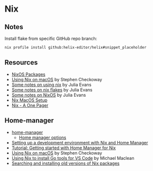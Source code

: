 # Nix

## Notes

Install flake from specific GitHub repo branch:

```sh
nix profile install github:helix-editor/helix#snippet_placeholder
```

## Resources

- [NixOS Packages](https://search.nixos.org/packages)
- [Using Nix on macOS](https://checkoway.net/musings/nix/) by Stephen Checkoway
- [Some notes on using nix](https://jvns.ca/blog/2023/02/28/some-notes-on-using-nix/) by Julia Evans
- [Some notes on nix flakes](https://jvns.ca/blog/2023/11/11/notes-on-nix-flakes/) by Julia Evans
- [Some notes on NixOS](https://jvns.ca/blog/2024/01/01/some-notes-on-nixos/) by Julia Evans
- [Nix MacOS Setup](https://davi.sh/til/nix/nix-macos-setup/)
- [Nix - A One Pager](https://github.com/tazjin/nix-1p)

## Home-manager

- [home-manager](https://github.com/nix-community/home-manager)
  - [Home manager options](https://mipmip.github.io/home-manager-option-search/)
- [Setting up a development environment with Nix and Home Manager](https://www.rousette.org.uk/archives/setting-up-a-development-environment-with-nix-and-home-manager/)
- [Tutorial: Getting started with Home Manager for Nix](https://ghedam.at/24353/tutorial-getting-started-with-home-manager-for-nix)
- [Using Nix on macOS](https://checkoway.net/musings/nix/) by Stephen Checkoway
- [Using Nix to install Go tools for VS Code](https://mgdm.net/weblog/vscode-nix-go-tools/) by Michael Maclean
- [Searching and installing old versions of Nix packages](https://lazamar.github.io/download-specific-package-version-with-nix/)
